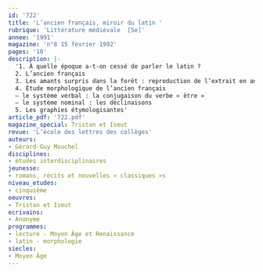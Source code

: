 ```yaml
---
id: '722'
title: 'L’ancien français, miroir du latin '
rubrique: 'Littérature médiévale  [5e]'
annee: '1991'
magazine: 'n°8 15 février 1992'
pages: '10'
description: |-
  '1. À quelle époque a-t-on cessé de parler le latin ?
  2. L’ancien français
  3. Les amants surpris dans la forêt : reproduction de l’extrait en ancien français (version de Béroul) et traduction
  4. Étude morphologique de l’ancien français
  – le système verbal : la conjugaison du verbe « être »
  – le système nominal : les déclinaisons
  5. Les graphies étymologisantes'
article_pdf: '722.pdf'
magazine_special: Tristan et Iseut
revue: 'L’école des lettres des collèges'
auteurs:
- Gérard-Guy Mouchel
disciplines:
- études interdisciplinaires
jeunesse:
- romans, récits et nouvelles « classiques »s
niveau_etudes:
- cinquième
oeuvres:
- Tristan et Iseut
ecrivains:
- Anonyme
programmes:
- lecture - Moyen Âge et Renaissance
- latin - morphologie
siecles:
- Moyen Âge
---
```

